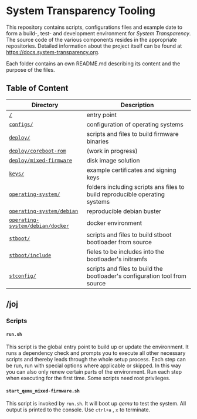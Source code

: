 # System Transparency Tooling
This repository contains scripts, configurations files and example date to form a build-, test- and development environment for *System Transparency*.
The source code of the various components resides in the appropriate repositories. Detailed information about the project itself can be found at https://docs.system-transparency.org.

Each folder contains an own README.md describing its content and the purpose of the files.

## Table of Content
Directory | Description
------------ | -------------
[`/`](##/joj) | entry point
[`configs/`](configs/README.md) | configuration of operating systems
[`deploy/`](deploy/README.md) | scripts and files to build firmware binaries
[`deploy/coreboot-rom`](deploy/coreboot-rom/README.md) | (work in progress)
[`deploy/mixed-firmware`](deploy/mixed-firmware/README.md) | disk image solution
[`keys/`](keys/README.md) | example certificates and signing keys
[`operating-system/`](operating-system/README.md) | folders including scripts ans files to build reproducible operating systems
[`operating-system/debian`](operating-system/debian/README.md) | reproducible debian buster
[`operating-system/debian/docker`](operating-system/debian/docker/README.md) | docker environment
[`stboot/`](stboot/README.md) | scripts and files to build stboot bootloader from source 
[`stboot/include`](stboot/include/README.md) | fieles to be includes into the bootloader's initramfs
[`stconfig/`](stconfig/README.md) | scripts and files to build the bootloader's configuration tool from source

## /joj
### Scripts
#### `run.sh`
This script is the global entry point to build up or update the environment.
It runs a dependency check and prompts you to execute all other necessary scripts and thereby leads through the whole setup process. Each step can be run, run with special options where applicable or skipped. In this way you can also only renew certain parts of the environment.
Run each step when executing for the first time. Some scripts need root privileges.

#### `start_qemu_mixed-firmware.sh`
This script is invoked by `run.sh`. It will boot up *qemu* to test the system. All output is printed to the console.
Use `ctrl+a` , `x` to terminate.

